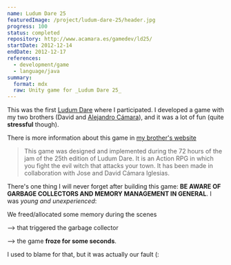 ```yaml
---
name: Ludum Dare 25
featuredImage: /project/ludum-dare-25/header.jpg
progress: 100
status: completed
repository: http://www.acamara.es/gamedev/ld25/
startDate: 2012-12-14
endDate: 2012-12-17
references:
  - development/game
  - language/java
summary:
  format: mdx
  raw: Unity game for _Ludum Dare 25_
---
```


This was the first [Ludum Dare](http://ludumdare.com/compo/ludum-dare-25/) where I participated. I developed a game with my two brothers (David and [Alejandro Cámara](http://acamara.es/)), and it was a lot of fun (quite **stressful** though).

There is more information about this game in [my brother's website](http://www.acamara.es/gamedev/ld25/)

> This game was designed and implemented during the 72 hours of the jam of the 25th edition of Ludum Dare. It is an Action RPG in which you fight the evil witch that attacks your town. It has been made in collaboration with Jose and David Cámara Iglesias.

There's one thing I will never forget after building this game: **BE AWARE OF GARBAGE COLLECTORS AND MEMORY MANAGEMENT IN GENERAL**. I was _young and unexperienced_:

We freed/allocated some memory during the scenes

--> that triggered the garbage collector

--> the game **froze for some seconds**.

I used to blame [](language/java) for that, but it was actually our fault (:
